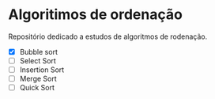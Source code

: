 # Algoritimos de ordenação

Repositório dedicado a estudos de algoritmos de rodenação.

- [x] Bubble sort
- [ ] Select Sort
- [ ] Insertion Sort
- [ ] Merge Sort
- [ ] Quick Sort